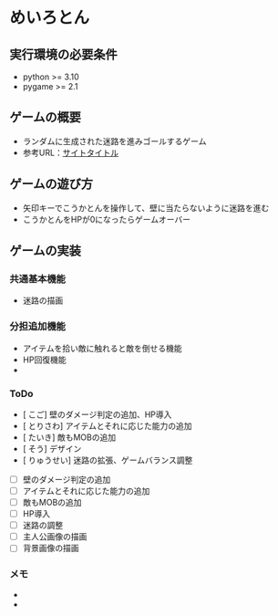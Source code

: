# めいろとん

## 実行環境の必要条件
* python >= 3.10
* pygame >= 2.1

## ゲームの概要
* ランダムに生成された迷路を進みゴールするゲーム
* 参考URL：[サイトタイトル](https://www.hoge.com/)

## ゲームの遊び方
* 矢印キーでこうかとんを操作して、壁に当たらないように迷路を進む
* こうかとんをHPが0になったらゲームオーバー

## ゲームの実装
### 共通基本機能
* 迷路の描画

### 分担追加機能
* アイテムを拾い敵に触れると敵を倒せる機能
* HP回復機能
* 

### ToDo
- [ こご] 壁のダメージ判定の追加、HP導入
- [ とりさわ] アイテムとそれに応じた能力の追加
- [ たいき] 敵もMOBの追加
- [ そう] デザイン
- [ りゅうせい] 迷路の拡張、ゲームバランス調整
- [ ] 壁のダメージ判定の追加
- [ ] アイテムとそれに応じた能力の追加
- [ ] 敵もMOBの追加
- [ ] HP導入
- [ ] 迷路の調整
- [ ] 主人公画像の描画
- [ ] 背景画像の描画

### メモ
* 
*
